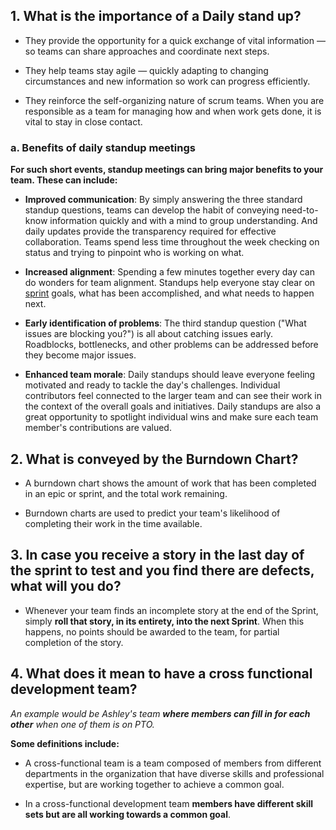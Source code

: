 ## 1. What is the importance of a Daily stand up?

 - They provide the opportunity for a quick exchange of vital
   information — so teams can share approaches and coordinate next steps.
   
 - They help teams stay agile — quickly adapting to changing
   circumstances and new information so work can progress efficiently.
   
 - They reinforce the self-organizing nature of scrum teams. When you
   are responsible as a team for managing how and when work gets done,
   it is vital to stay in close contact.

### a. Benefits of daily standup meetings

**For such short events, standup meetings can bring major benefits to your team. These can include:**

-   **Improved communication**:  By simply answering the three standard standup questions, teams can develop the habit of conveying need-to-know information quickly and with a mind to group understanding. And daily updates provide the transparency required for effective collaboration. Teams spend less time throughout the week checking on status and trying to pinpoint who is working on what.
    
-   **Increased alignment**: Spending a few minutes together every day can do wonders for team alignment. Standups help everyone stay clear on  [sprint](https://www.aha.io/roadmapping/guide/agile/what-is-a-sprint)  goals, what has been accomplished, and what needs to happen next.
    
-   **Early identification of problems**: The third standup question ("What issues are blocking you?") is all about catching issues early. Roadblocks, bottlenecks, and other problems can be addressed before they become major issues.
    
-   **Enhanced team morale**: Daily standups should leave everyone feeling motivated and ready to tackle the day's challenges. Individual contributors feel connected to the larger team and can see their work in the context of the overall goals and initiatives. Daily standups are also a great opportunity to spotlight individual wins and make sure each team member's contributions are valued.

## 2. What is conveyed by the Burndown Chart?

 - A burndown chart shows the amount of work that has been completed in
   an epic or sprint, and the total work remaining.
   
 - Burndown charts are used to predict your team's likelihood of
   completing their work in the time available.
   
## 3. In case you receive a story in the last day of the sprint to test and you find there are defects, what will you do?

 - Whenever your team finds an incomplete story at the end of the
   Sprint, simply **roll that story, in its entirety, into the next
   Sprint**. When this happens, no points should be awarded to the team,
   for partial completion of the story.

## 4. What does it mean to have a cross functional development team?
*An example would be Ashley's team **where members can fill in for each other** when one of them is on PTO.*

**Some definitions include:**
 - A cross-functional team is a team composed of members from
   different departments in the organization that have diverse skills
   and professional expertise, but are working together to achieve a
   common goal.
   
 - In a cross-functional development team **members have different skill
   sets but are all working towards a common goal**.
